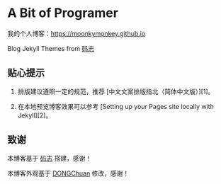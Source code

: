 # A Bit of Programer

我的个人博客：<https://moonkymonkey.github.io>

Blog Jekyll Themes from [码志](https://github.com/mzlogin/mzlogin.github.io)

## 贴心提示

1. 排版建议遵照一定的规范，推荐 [中文文案排版指北（简体中文版）][1]。

2. 在本地预览博客效果可以参考 [Setting up your Pages site locally with Jekyll][2]。

## 致谢

本博客基于 [码志](https://github.com/mzlogin/mzlogin.github.io/issues) 搭建，感谢！

本博客外观基于 [DONGChuan](https://dongchuan.github.io) 修改，感谢！
